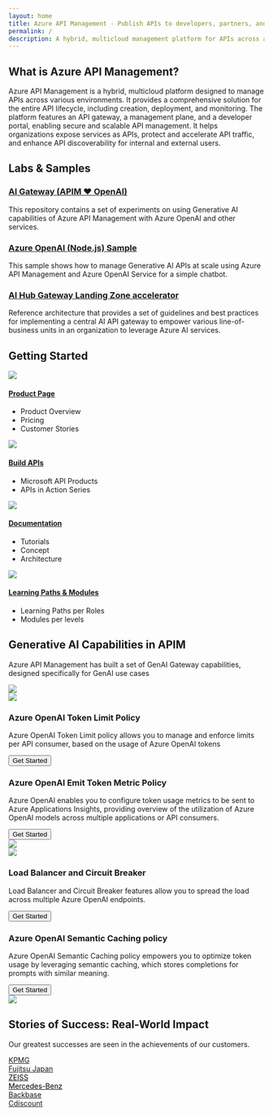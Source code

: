 ```yaml
---
layout: home
title: Azure API Management - Publish APIs to developers, partners, and employees securely and at scale 
permalink: /
description: A hybrid, multicloud management platform for APIs across all environments.
---
```


<div class="width-container">
   <h2>What is Azure API Management?</h2>
      <p>Azure API Management is a hybrid, multicloud platform designed to manage APIs across various environments. It provides a comprehensive solution for the entire API lifecycle, including creation, deployment, and monitoring. The platform features an API gateway, a management plane, and a developer portal, enabling secure and scalable API management. It helps organizations expose services as APIs, protect and accelerate API traffic, and enhance API discoverability for internal and external users.</p> 
   <h2>Labs & Samples</h2>
   <div class="samples-container">
      <div class="sample">
         <h3>
            <a href="https://github.com/Azure-Samples/AI-Gateway">AI Gateway (APIM ❤️ OpenAI) </a>
         </h3>
         <p>This repository contains a set of experiments on using Generative AI capabilities of Azure API Management with Azure OpenAI and other services.</p>
      </div>
      <div class="sample">
         <h3><a href="https://github.com/Azure-Samples/genai-gateway-apim">Azure OpenAI (Node.js) Sample</a></h3>
         <p>This sample shows how to manage Generative AI APIs at scale using Azure API Management and Azure OpenAI Service for a simple chatbot.</p>
      </div>
      <div class="sample">
         <h3><a href="https://github.com/Azure-Samples/ai-hub-gateway-solution-accelerator">AI Hub Gateway Landing Zone accelerator</a></h3>
         <p>Reference architecture that provides a set of guidelines and best practices for implementing a central AI API gateway to empower various line-of-business units in an organization to leverage Azure AI services.</p>
      </div>
   </div>
   <h2>Getting Started</h2>
   <article class="get-started">
      <div class="get-started-description">
         <img src="{{ '/assets/img/apim-product.jpg' | relative_url }}" class="getstarted-img">
         <a href="https://azure.microsoft.com/en-us/products/api-management?msockid=2eceb07538316c77374fa557395c6dda">
             <h4 id="productpage">Product Page</h4>
         </a>
         <ul>
            <li>Product Overview</li>
            <li>Pricing</li>
            <li>Customer Stories</li>
         </ul>
      </div>
      <div class="get-started-description">
         <img src="{{ '/assets/img/build-apis.jpg' | relative_url }}" class="getstarted-img">
         <a href="https://azure.microsoft.com/en-us/products/api-management?msockid=2eceb07538316c77374fa557395c6dda">
            <h4 id="productpage">Build APIs</h4>
         </a>
         <ul>
            <li>Microsoft API Products</li>
            <li>APIs in Action Series</li>
         </ul>
      </div>
      <div class="get-started-description">
         <img src="{{ '/assets/img/docs.png' | relative_url }}" class="getstarted-img">
         <a href="https://learn.microsoft.com/en-us/azure/api-management/">
            <h4 id="documentation">Documentation</h4>
         </a>
         <ul>
            <li>Tutorials</li>
            <li>Concept</li>
            <li>Architecture</li>
         </ul>
      </div>
      <div class="get-started-description">
         <img src="{{ '/assets/img/learn.png' | relative_url }}" class="getstarted-img">
         <a href="https://learn.microsoft.com/en-us/training/browse/?filter-products=api%20management&products=azure-api-management">
            <h4 id="documentation">Learning Paths & Modules</h4>
         </a>
         <ul>
            <li>Learning Paths per Roles</li>
            <li>Modules per levels</li>
         </ul>
      </div>
   </article>
   <h2>Generative AI Capabilities in APIM</h2>
   <article class="genai-apim">
      <div class="genai-apim-description">
         <p>Azure API Management has built a set of GenAI Gateway capabilities, designed specifically for GenAI use cases</p>          
      </div>
      <img src="{{ '/assets/img/genai-capabilities.gif' | relative_url }}" class="genai-apim-img">
   </article>
   <article class="genai-apim">
      <img src="{{ '/assets/img/token-limit.gif' | relative_url }}" class="genai-apim-img">
      <div class="genai-apim-description">
         <h3>Azure OpenAI Token Limit Policy</h3>
         <p>Azure OpenAI Token Limit policy allows you to manage and enforce limits per API consumer, based on the usage of Azure OpenAI tokens</p>         
         <a href="https://learn.microsoft.com/en-us/azure/api-management/llm-token-limit-policy"><button class="get-started-btn">Get Started</button>
         </a> 
      </div>
   </article>
   <article class="genai-apim">
      <div class="genai-apim-description">
         <h3>Azure OpenAI Emit Token Metric Policy</h3>
         <p>Azure OpenAI enables you to configure token usage metrics to be sent to Azure Applications Insights, providing overview of the utilization of Azure OpenAI models across multiple applications or API consumers. </p>         
         <a href="https://learn.microsoft.com/en-us/azure/api-management/llm-emit-token-metric-policy"><button class="get-started-btn">Get Started</button></a> 
      </div>
      <img src="{{ '/assets/img/emit-token.gif' | relative_url }}" class="genai-apim-img">
   </article>
   <article class="genai-apim">
      <img src="{{ '/assets/img/load-balancing.gif' | relative_url }}" class="genai-apim-img">
      <div class="genai-apim-description">
         <h3>Load Balancer and Circuit Breaker</h3>
         <p>Load Balancer and Circuit Breaker features allow you to spread the load across multiple Azure OpenAI endpoints.</p>         
         <a href="https://learn.microsoft.com/en-us/azure/api-management/backends?tabs=bicep"><button class="get-started-btn">Get Started</button></a> 
      </div>
   </article>
   <article class="genai-apim">
      <div class="genai-apim-description">
         <h3>Azure OpenAI Semantic Caching policy</h3>
         <p>Azure OpenAI Semantic Caching policy empowers you to optimize token usage by leveraging semantic caching, which stores completions for prompts with similar meaning. </p>         
         <a href="https://learn.microsoft.com/en-us/azure/api-management/azure-openai-semantic-cache-store-policy"><button class="get-started-btn">Get Started</button></a> 
      </div>
      <img src="{{ '/assets/img/semantic-caching.gif' | relative_url }}" class="genai-apim-img">
   </article>
<section id="apim-in-action">
<h2>Stories of Success: Real-World Impact</h2>
<p>Our greatest successes are seen in the achievements of our customers.</p>
   <div class="flex-wrap-centered">
      <a href="https://www.microsoft.com/en/customers/story/1713578321126014779-kpmg-azure-integration-services-netherlands#asset_id_1713579974086977456"><div class="apim-in-action-box" style="background-image: url('{{ 'assets/img/kpmg.jpg' | relative_link }}');">KPMG</div></a>
      <a href="https://www.microsoft.com/en/customers/story/1650081367579868834-fujitsu-professional-services-azure-en-japan"><div class="apim-in-action-box" style="background-image: url('{{ 'assets/img/fujitsu.jpg' | relative_link }}');">Fujitsu Japan</div></a>
      <a href="https://www.microsoft.com/en/customers/story/1336089737047375040-zeiss-accelerates-cloud-first-development-on-azure-and-streamlines-order-processing"><div class="apim-in-action-box" style="background-image: url('{{ 'assets/img/zeiss.jpg' | relative_link }}');"><span style="color: #000">ZEISS</span></div></a>
      <a href="https://www.microsoft.com/en/customers/story/784791-mercedes-benz-r-and-d-creates-container-driven-cars-powered-by-microsoft-azure"><div class="apim-in-action-box" style="background-image: url('{{ 'assets/img/mercedes.jpg' | relative_link }}');"><span style="color: #000">Mercedes-Benz</span></div></a>
      <a href="https://www.microsoft.com/en/customers/story/1746441052494354987-backbase-azure-api-management-banking-en-netherlands"><div class="apim-in-action-box" style="background-image: url('{{ 'assets/img/backbase.jpg' | relative_link }}');">Backbase</div></a>
      <a href="https://www.microsoft.com/en/customers/story/1437472766467051070-cdiscount-retailers-azure-en-english"><div class="apim-in-action-box" style="background-image: url('{{ 'assets/img/Cdiscount.jpg' | relative_link }}');">Cdiscount</div></a>
   </div>
</section>
